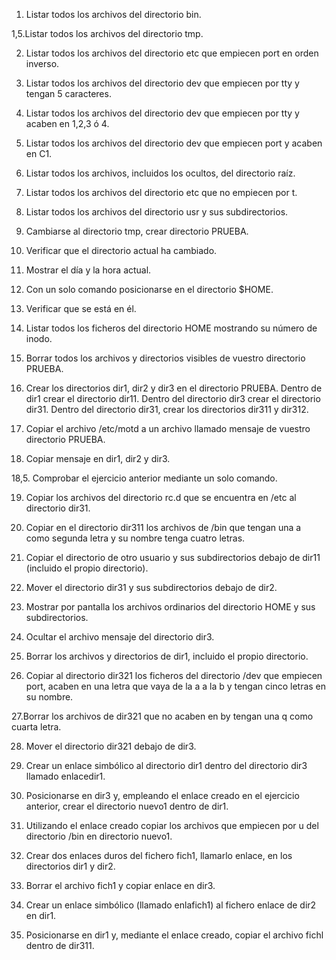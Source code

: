 1. Listar todos los archivos del directorio bin. 

1,5.Listar todos los archivos del directorio tmp. 

2. Listar todos los archivos del directorio etc que empiecen port en orden 
inverso. 

3. Listar todos los archivos del directorio dev que empiecen por tty y tengan 5 
caracteres. 

4. Listar todos los archivos del directorio dev que empiecen por tty y acaben en 
1,2,3 ó 4. 

5. Listar todos los archivos del directorio dev que empiecen port y acaben en 
C1. 

6. Listar todos los archivos, incluidos los ocultos, del directorio raíz. 

7. Listar todos los archivos del directorio etc que no empiecen por t. 

8. Listar todos los archivos del directorio usr y sus subdirectorios. 

9. Cambiarse al directorio tmp, crear directorio PRUEBA. 

10. Verificar que el directorio actual ha cambiado. 

11. Mostrar el día y la hora actual. 

12. Con un solo comando posicionarse en el directorio $HOME. 

13. Verificar que se está en él. 

14. Listar todos los ficheros del directorio HOME mostrando su número de inodo. 

15. Borrar todos los archivos y directorios visibles de vuestro directorio PRUEBA. 

16. Crear los directorios dir1, dir2 y dir3 en el directorio PRUEBA. Dentro de dir1 
crear el directorio dir11. Dentro del directorio dir3 crear el directorio dir31. Dentro del directorio dir31, crear los directorios dir311 y dir312. 

17. Copiar el archivo /etc/motd a un archivo llamado mensaje de vuestro 
directorio PRUEBA. 

18. Copiar mensaje en dir1, dir2 y dir3. 

18,5. Comprobar el ejercicio anterior mediante un solo comando. 

19. Copiar los archivos del directorio rc.d que se encuentra en /etc al directorio 
dir31. 

20. Copiar en el directorio dir311 los archivos de /bin que tengan una a como 
segunda letra y su nombre tenga cuatro letras. 

21. Copiar el directorio de otro usuario y sus subdirectorios debajo de dir11 
(incluido el propio directorio). 

22. Mover el directorio dir31 y sus subdirectorios debajo de dir2. 

23. Mostrar por pantalla los archivos ordinarios del directorio HOME y sus 
subdirectorios. 

24. Ocultar el archivo mensaje del directorio dir3. 

25. Borrar los archivos y directorios de dir1, incluido el propio directorio. 

26. Copiar al directorio dir321 los ficheros del directorio /dev que empiecen port, 
acaben en una letra que vaya de la a a la b y tengan cinco letras en su nombre. 

27.Borrar los archivos de dir321 que no acaben en by tengan una q como cuarta 
letra. 

28. Mover el directorio dir321 debajo de dir3. 

29. Crear un enlace simbólico al directorio dir1 dentro del directorio dir3 llamado 
enlacedir1. 

30. Posicionarse en dir3 y, empleando el enlace creado en el ejercicio anterior, 
crear el directorio nuevo1 dentro de dir1. 

31. Utilizando el enlace creado copiar los archivos que empiecen por u del 
directorio /bin en directorio nuevo1. 

32. Crear dos enlaces duros del fichero fich1, llamarlo enlace, en los directorios 
dir1 y dir2. 

33. Borrar el archivo fich1 y copiar enlace en dir3. 

34. Crear un enlace simbólico (llamado enlafich1) al fichero enlace de dir2 en 
dir1. 

35. Posicionarse en dir1 y, mediante el enlace creado, copiar el archivo fichl 
dentro de dir311. 
